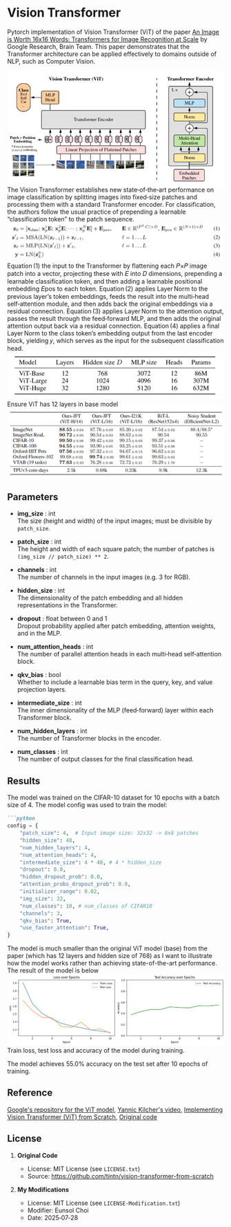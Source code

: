 # Vision Transformer
Pytorch implementation of Vision Transformer (ViT) of the paper [An Image is Worth 16x16 Words: Transformers for Image Recognition at Scale](https://openreview.net/pdf?id=YicbFdNTTy) by Google Research, Brain Team. This paper demonstrates that the Transformer architecture can be applied effectively to domains outside of NLP, such as Computer Vision.

![figure1](assets/figure1.png)
The Vision Transformer establishes new state‑of‑the‑art performance on image classification by splitting images into fixed‑size patches and processing them with a standard Transformer encoder. For classification, the authors follow the usual practice of prepending a learnable “classification token” to the patch sequence.
![figure2](assets/figure2.png)
Equation (1)
the input to the Transformer by flattening each 𝑃×𝑃 image patch into a vector, projecting these with 𝐸 into 𝐷 dimensions, prepending a learnable classification token, and then adding a learnable positional embedding 𝐸pos to each token.
Equation (2) applies Layer Norm to the previous layer’s token embeddings, feeds the result into the multi‑head self‑attention module, and then adds back the original embeddings via a residual connection.
Equation (3) applies Layer Norm to the attention output, passes the result through the feed‑forward MLP, and then adds the original attention output back via a residual connection.
Equation (4) applies a final Layer Norm to the class token’s embedding output from the last encoder block, yielding 𝑦, which serves as the input for the subsequent classification head.
![figure3](assets/figure3.png)
Ensure ViT has 12 layers in base model
![figure4](assets/figure4.png)

## Parameters
- **img_size** : int  
  The size (height and width) of the input images; must be divisible by `patch_size`.

- **patch_size** : int  
  The height and width of each square patch; the number of patches is `(img_size // patch_size) ** 2`.

- **channels** : int  
  The number of channels in the input images (e.g. 3 for RGB).

- **hidden_size** : int  
  The dimensionality of the patch embedding and all hidden representations in the Transformer.

- **dropout** : float between 0 and 1  
  Dropout probability applied after patch embedding, attention weights, and in the MLP.

- **num_attention_heads** : int  
  The number of parallel attention heads in each multi‑head self‑attention block.

- **qkv_bias** : bool  
  Whether to include a learnable bias term in the query, key, and value projection layers.

- **intermediate_size** : int  
  The inner dimensionality of the MLP (feed‑forward) layer within each Transformer block.

- **num_hidden_layers** : int  
  The number of Transformer blocks in the encoder.

- **num_classes** : int  
  The number of output classes for the final classification head.

## Results
The model was trained on the CIFAR-10 dataset for 10 epochs with a batch size of 4. The model config was used to train the model:
```markdown
```python
config = {
    "patch_size": 4,  # Input image size: 32x32 -> 8x8 patches
    "hidden_size": 48,
    "num_hidden_layers": 4,
    "num_attention_heads": 4,
    "intermediate_size": 4 * 48, # 4 * hidden_size
    "dropout": 0.0,
    "hidden_dropout_prob": 0.0,
    "attention_probs_dropout_prob": 0.0,
    "initializer_range": 0.02,
    "img_size": 32,
    "num_classes": 10, # num_classes of CIFAR10
    "channels": 3,
    "qkv_bias": True,
    "use_faster_attention": True,
}
```
The model is much smaller than the original ViT model (base) from the paper (which has 12 layers and hidden size of 768) as I want to illustrate how the model works rather than achieving state-of-the-art performance. The result of the model is below
![figure5](assets/figure5.png)
Train loss, test loss and accuracy of the model during training.

The model achieves 55.0% accuracy on the test set after 10 epochs of training.

## Reference
[Google's repository for the ViT model](https://github.com/google-research/vision_transformer), [Yannic Kilcher's video](https://www.youtube.com/watch?v=TrdevFK_am4&t=1125s), [Implementing Vision Transformer (ViT) from Scratch](https://medium.com/data-science/implementing-vision-transformer-vit-from-scratch-3e192c6155f0), [Original code](https://github.com/tintn/vision-transformer-from-scratch)

## License

1. **Original Code**  
   - License: MIT License (see `LICENSE.txt`)  
   - Source: https://github.com/tintn/vision-transformer-from-scratch

2. **My Modifications**  
   - License: MIT License (see `LICENSE-Modification.txt`)  
   - Modifier: Eunsol Choi  
   - Date: 2025‑07‑28
